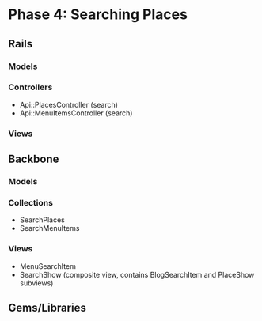 # Phase 4: Searching Places
## Rails
### Models

### Controllers
* Api::PlacesController (search)
* Api::MenuItemsController (search)

### Views

## Backbone
### Models

### Collections
* SearchPlaces
* SearchMenuItems

### Views
* MenuSearchItem
* SearchShow (composite view, contains BlogSearchItem and PlaceShow subviews)

## Gems/Libraries
